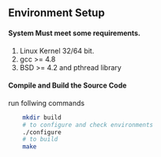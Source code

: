 ## Environment Setup

#### System Must meet some requirements.

1. Linux Kernel 32/64 bit.
2. gcc >= 4.8
3. BSD >= 4.2 and pthread library

#### Compile and Build the Source Code

run follwing commands

```bash
	mkdir build
	# to configure and check environments
	./configure
	# to build
	make
```